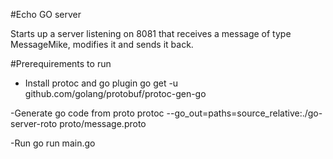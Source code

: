 #Echo GO server

Starts up a server listening on 8081 that receives a message of type MessageMike, modifies it and sends it back.

#Prerequirements to run

- Install protoc and go plugin
go get -u github.com/golang/protobuf/protoc-gen-go

-Generate go code from proto
protoc --go_out=paths=source_relative:./go-server-roto proto/message.proto

-Run
go run main.go

